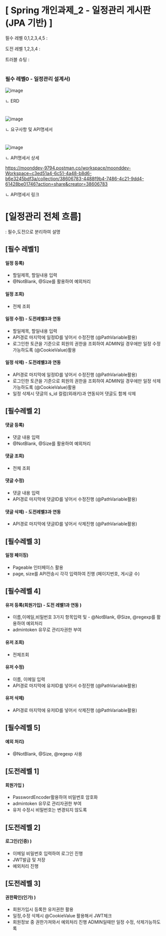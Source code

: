 # [ Spring 개인과제_2 - 일정관리 게시판 (JPA 기반)  ]

필수 레벨 0,1,2,3,4,5 : 

도전 레벨 1,2,3,4 : 

트러블 슈팅 :

#

### 필수 레벨0 - 일정관리 설계서) 

![image](https://github.com/user-attachments/assets/82a9ada5-f478-4cf7-b9cc-47812e1dcb96)


ㄴ ERD

#
![image](https://github.com/user-attachments/assets/1233e364-9eee-47eb-b768-fa742ee5fbc6)

ㄴ 요구사항 및 API명세서

#

![image](https://github.com/user-attachments/assets/abdbd032-d256-436f-aa8d-efdbe13f79a7)

ㄴ API명세서 상세

https://moonddev-9794.postman.co/workspace/moonddev-Workspace~c3ed51a4-6c51-4a48-b8d6-b6e3245bdf3a/collection/38606783-4488f9b4-7486-4c21-9dd4-61428be01746?action=share&creator=38606783

ㄴ API명세서 링크



# [일정관리 전체 흐름]
: 필수,도전으로 분리하여 설명

## [필수 레벨1]

#### 일정 등록)

- 할일제목, 할일내용 입력
- @NotBlank, @Size를 활용하여 예외처리

#### 일정 조회)

- 전체 조회


#### 일정 수정) - 도전레벨3과 연동

- 할일제목, 할일내용 입력
- API경로 마지막에 일정ID를 넣어서 수정진행 (@PathVariable활용)
- 로그인한 토큰을 기준으로 회원의 권한을 조회하여 ADMIN일 경우에만 일정 수정 가능하도록 (@CookieValue)활용

#### 일정 삭제) - 도전레벨3과 연동

- API경로 마지막에 일정ID를 넣어서 수정진행 (@PathVariable활용)
- 로그인한 토큰을 기준으로 회원의 권한을 조회하여 ADMIN일 경우에만 일정 삭제 가능하도록 (@CookieValue)활용
- 일정 삭제시 댓글의 s_id 컬럼(외래키)과 연동되어 댓글도 함께 삭제


## [필수레벨 2]

#### 댓글 등록)

- 댓글 내용 입력
- @NotBlank, @Size를 활용하여 예외처리

#### 댓글 조회)

- 전체 조회

#### 댓글 수정) 

- 댓글 내용 입력
- API경로 마지막에 댓글ID를 넣어서 수정진행 (@PathVariable활용)

#### 댓글 삭제) - 도전레벨3과 연동

- API경로 마지막에 댓글ID를 넣어서 삭제진행 (@PathVariable활용)


## [필수레벨 3]

#### 일정 페이징)

- Pageable 인터페이스 활용
- page, size를 API전송시 각각 입력하여 진행 (페이지번호, 게시글 수)


## [필수레벨 4]

#### 유저 등록(회원가입) - 도전 레벨1과 연동 )

- 이름,이메일,비밀번호 3가지 항목입력 및 - @NotBlank, @Size, @regexp를 활용하여 예외처리
- admintoken 유무로 관리자권한 부여

#### 유저 조회)

- 전체조회

#### 유저 수정)

- 이름, 이메일 입력
- API경로 마지막에 유저ID를 넣어서 수정진행 (@PathVariable활용)

#### 유저 삭제)

- API경로 마지막에 유저ID를 넣어서 삭제진행 (@PathVariable활용)

## [필수레벨 5]

#### 예외 처리)

- @NotBlank, @Size, @regexp 사용


## [도전레벨 1]

#### 회원가입 )

- PasswordEncoder활용하여 비밀번호 암호화
- admintoken 유무로 관리자권한 부여
- 유저 수정시 비밀번호는 변경되지 않도록


## [도전레벨 2]

#### 로그인(인증) )

- 이메일 비밀번호 입력하여 로그인 진행
- JWT발급 및 저장
- 예외처리 진행


## [도전레벨 3]

#### 권한확인(인가) )

- 회원가입시 등록한 유저권한 활용
- 일정,수정 삭제시 @CookieValue 활용해서 JWT체크
- 회원정보 중 권한가져와서 예외처리 진행 ADMIN일때만 일정 수정, 삭제가능하도록









